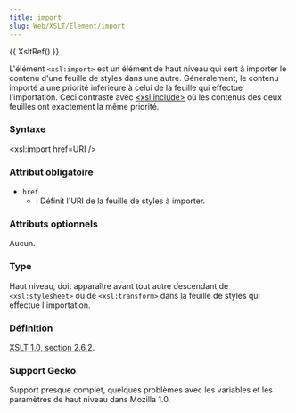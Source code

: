 ```yaml
---
title: import
slug: Web/XSLT/Element/import
---
```


{{ XsltRef() }}

L'élément `<xsl:import>` est un élément de haut niveau qui sert à importer le contenu d'une feuille de styles dans une autre. Généralement, le contenu importé a une priorité inférieure à celui de la feuille qui effectue l'importation. Ceci contraste avec [\<xsl:include>](/fr/docs/Web/XSLT/include) où les contenus des deux feuilles ont exactement la même priorité.

### Syntaxe

\<xsl:import href=URI />

### Attribut obligatoire

- `href`
  - : Définit l'URI de la feuille de styles à importer.

### Attributs optionnels

Aucun.

### Type

Haut niveau, doit apparaître avant tout autre descendant de `<xsl:stylesheet>` ou de `<xsl:transform>` dans la feuille de styles qui effectue l'importation.

### Définition

[XSLT 1.0, section 2.6.2](http://www.w3.org/TR/xslt#import).

### Support Gecko

Support presque complet, quelques problèmes avec les variables et les paramètres de haut niveau dans Mozilla 1.0.
